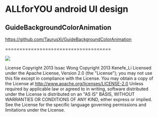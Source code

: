<h1>ALLforYOU android UI design</h1>

<h2>GuideBackgroundColorAnimation</h2>

https://github.com/TaurusXi/GuideBackgroundColorAnimation

=====================================

<img src=https://raw.githubusercontent.com/TaurusXi/GuideBackgroundColorAnimation/master/art/sample.gif>

License Copyright 2013 Issac Wong Copyright 2013 Kenefe_Li Licensed under the Apache License, Version 2.0 (the "License"); you may not use this file except in compliance with the License. You may obtain a copy of the License at http://www.apache.org/licenses/LICENSE-2.0 Unless required by applicable law or agreed to in writing, software distributed under the License is distributed on an "AS IS" BASIS, WITHOUT WARRANTIES OR CONDITIONS OF ANY KIND, either express or implied. See the License for the specific language governing permissions and limitations under the License.
